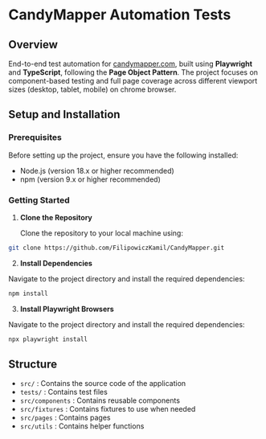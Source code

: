 # CandyMapper Automation Tests

## Overview

End-to-end test automation for [candymapper.com](https://candymapper.com), built using **Playwright** and **TypeScript**, following the **Page Object Pattern**. The project focuses on component-based testing and full page coverage across different viewport sizes (desktop, tablet, mobile) on chrome browser.

## Setup and Installation

### Prerequisites

Before setting up the project, ensure you have the following installed:

- Node.js (version 18.x or higher recommended)
- npm (version 9.x or higher recommended)

### Getting Started

1. **Clone the Repository**

   Clone the repository to your local machine using:

```bash
git clone https://github.com/FilipowiczKamil/CandyMapper.git
```

2. **Install Dependencies**

Navigate to the project directory and install the required dependencies:

```bash
npm install
```

3. **Install Playwright Browsers**

Navigate to the project directory and install the required dependencies:

```bash
npx playwright install
```

## Structure

- `src/` : Contains the source code of the application
- `tests/` : Contains test files
- `src/components` : Contains reusable components
- `src/fixtures` : Contains fixtures to use when needed
- `src/pages` : Contains pages
- `src/utils` : Contains helper functions
